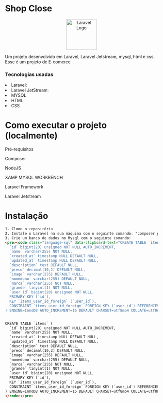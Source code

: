 <h1>Shop Close</h1>
<p align="center"><a href="https://laravel.com" target="_blank"><img src="https://raw.githubusercontent.com/laravel/art/master/logo-lockup/5%20SVG/2%20CMYK/1%20Full%20Color/laravel-logolockup-cmyk-red.svg" width="100" alt="Laravel Logo"></a></p>
<p>Um projeto desenvolvido em Laravel, Laravel Jetstream, mysql, html e css. Esse é um projeto de  E-comerce</p>

<h3>Tecnologias usadas</h3>
<li>Laravel:</li>
<li>Laravel JetStream:</li>
<li>MYSQL</li>
<li>HTML</li>
<li>CSS</li>

<h1>Como executar o projeto (localmente)</h1>

<p>Pré-requisitos</p>
<p>Composer</p>
<p>NodeJS</p>
<p>XAMP MYSQL WORKBENCH</p>
<p>Laravel Framework</p>
<p>Laravel Jetstream</p>

<h1>Instalação</h1>

```html
1. Clone o repositório
2. Instale o Laravel na sua máquina com o seguinte comando: "composer global require laravel/installer"
3. Crie um banco de dados no Mysql com o seguinte comando:
<pre><code class="language-sql" data-clipboard-text="CREATE TABLE `items` (
  `id` bigint(20) unsigned NOT NULL AUTO_INCREMENT,
  `name` varchar(255) NOT NULL,
  `created_at` timestamp NULL DEFAULT NULL,
  `updated_at` timestamp NULL DEFAULT NULL,
  `description` text DEFAULT NULL,
  `preco` decimal(10,2) DEFAULT NULL,
  `image` varchar(255) DEFAULT NULL,
  `nomedono` varchar(255) DEFAULT NULL,
  `marca` varchar(255) NOT NULL,
  `grande` tinyint(1) NOT NULL,
  `user_id` bigint(20) unsigned NOT NULL,
  PRIMARY KEY (`id`),
  KEY `items_user_id_foreign` (`user_id`),
  CONSTRAINT `items_user_id_foreign` FOREIGN KEY (`user_id`) REFERENCES `users` (`id`)
) ENGINE=InnoDB AUTO_INCREMENT=16 DEFAULT CHARSET=utf8mb4 COLLATE=utf8mb4_unicode_ci;">


CREATE TABLE `items` (
  `id` bigint(20) unsigned NOT NULL AUTO_INCREMENT,
  `name` varchar(255) NOT NULL,
  `created_at` timestamp NULL DEFAULT NULL,
  `updated_at` timestamp NULL DEFAULT NULL,
  `description` text DEFAULT NULL,
  `preco` decimal(10,2) DEFAULT NULL,
  `image` varchar(255) DEFAULT NULL,
  `nomedono` varchar(255) DEFAULT NULL,
  `marca` varchar(255) NOT NULL,
  `grande` tinyint(1) NOT NULL,
  `user_id` bigint(20) unsigned NOT NULL,
  PRIMARY KEY (`id`),
  KEY `items_user_id_foreign` (`user_id`),
  CONSTRAINT `items_user_id_foreign` FOREIGN KEY (`user_id`) REFERENCES `users` (`id`)
) ENGINE=InnoDB AUTO_INCREMENT=16 DEFAULT CHARSET=utf8mb4 COLLATE=utf8mb4_unicode_ci;
</code></pre>


 
